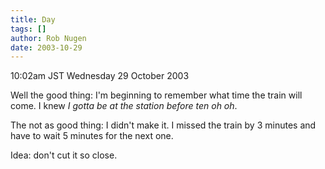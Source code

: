 ```yaml
---
title: Day
tags: []
author: Rob Nugen
date: 2003-10-29
---
```


<p class=date>10:02am JST Wednesday 29 October 2003</p>

<p>Well the good thing: I'm beginning to remember what time the train
will come.  I knew <em>I gotta be at the station before ten oh
oh</em>.</p>

<p>The not as good thing: I didn't make it.  I missed the train by 3
minutes and have to wait 5 minutes for the next one.</p>

<p>Idea: don't cut it so close.</p>
